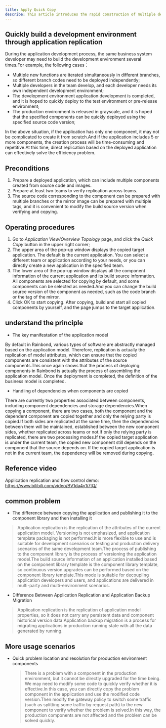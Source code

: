 ```yaml
---
title: Apply Quick Copy
describe: This article introduces the rapid construction of multiple development environments through the application copy function to improve the efficiency of developers in building development environments
---
```


## Quickly build a development environment through application replication

During the application development process, the same business system developer may need to build the development environment several times.For example, the following cases：

- Multiple new functions are iterated simultaneously in different branches, so different branch codes need to be deployed independently;
- Multiple developers in the team develop, and each developer needs its own independent development environment;
- The development environment application development is completed, and it is hoped to quickly deploy to the test environment or pre-release environment;
- The production environment is released in grayscale, and it is hoped that the specified components can be quickly deployed using the specified source code version;

In the above situation, if the application has only one component, it may not be complicated to create it from scratch.And if the application includes 5 or more components, the creation process will be time-consuming and repetitive.At this time, direct replication based on the deployed application can effectively solve the efficiency problem.

## Preconditions

1. Prepare a deployed application, which can include multiple components created from source code and images.
2. Prepare at least two teams to verify replication across teams.
3. The source code corresponding to the component can be prepared with multiple branches or the mirror image can be prepared with multiple tags, and it is convenient to modify the build source version when verifying and copying.

## Operating procedures

1. Go to _Application View/Overview Topology_ page, and click the _Quick Copy_ button in the upper right corner;
2. The upper area of the pop-up window displays the copied target application. The default is the current application. You can select a different team or application according to your needs, or you can directly create a new application in the specified team.
3. The lower area of the pop-up window displays all the component information of the current application and its build source information. All components are selected for copying by default, and some components can be selected as needed.And you can change the build source version of the component as needed, such as the code branch or the tag of the mirror.
4. Click OK to start copying. After copying, build and start all copied components by yourself, and the page jumps to the target application.

## understand the principle

- The key manifestation of the application model

By default in Rainbond, various types of software are abstractly managed based on the application model. Therefore, replication is actually the replication of model attributes, which can ensure that the copied components are consistent with the attributes of the source components.This once again shows that the process of deploying components in Rainbond is actually the process of assembling the application model. Once the deployment is completed, the definition of the business model is completed.

- Handling of dependencies when components are copied

There are currently two properties associated between components, including component dependencies and storage dependencies.When copying a component, there are two cases, both the component and the dependent component are copied together and only the relying party is copied.If both sides are replicated at the same time, then the dependencies between them will be maintained, established between the new component sides, whether replicated across teams or not.If only the relying party is replicated, there are two processing modes.If the copied target application is under the current team, the copied new component still depends on the component that the source depends on. If the copied target application is not in the current team, the dependency will be removed during copying.

## Reference video

Application replication and flow control demo: https://www.bilibili.com/video/BV1da4y1i7tQ/

## common problem

- The difference between copying the application and publishing it to the component library and then installing it

> Application replication is the replication of the attributes of the current application model. Versioning is not emphasized, and application template packaging is not performed.It is more flexible to use and is suitable for development scenarios or testing and production delivery scenarios of the same development team.The process of publishing to the component library is the process of versioning the application model.The build source information of an application installed based on the component library template is the component library template, so continuous version upgrades can be performed based on the component library template.This mode is suitable for decoupling application developers and users, and applications are delivered in multi-party and multi-environment scenarios.

- Difference Between Application Replication and Application Backup Migration

> Application replication is the replication of application model properties, so it does not carry any persistent data and component historical version data.Application backup migration is a process for migrating applications in production running state with all the data generated by running.

## More usage scenarios

- Quick problem location and resolution for production environment components

  > There is a problem with a component in the production environment, but it cannot be directly upgraded for the time being. We may need to modify some code to quickly verify whether it is effective.In this case, you can directly copy the problem component in the application and use the modified code version.Then modify the gateway policy to switch some traffic (such as splitting some traffic by request path) to the new component to verify whether the problem is solved.In this way, the production components are not affected and the problem can be solved quickly.
